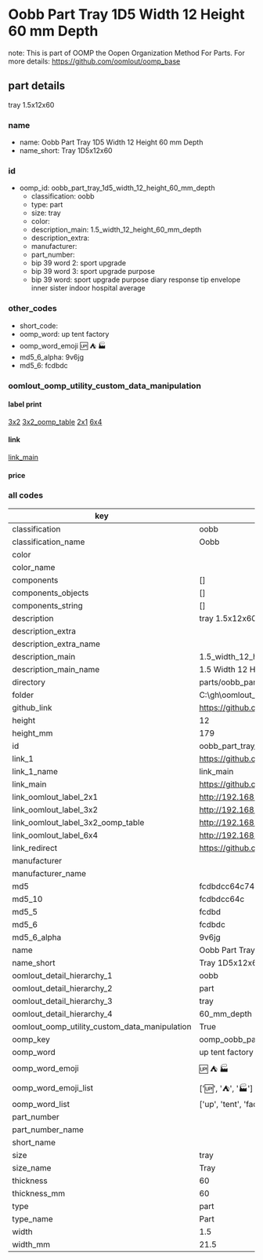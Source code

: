 # Oobb Part Tray 1D5 Width 12 Height 60 mm Depth  

note: This is part of OOMP the Oopen Organization Method For Parts. For more details: https://github.com/oomlout/oomp_base

##  part details
  



tray 1.5x12x60



### name
* name: Oobb Part Tray 1D5 Width 12 Height 60 mm Depth
* name_short: Tray 1D5x12x60 
### id
* oomp_id: oobb_part_tray_1d5_width_12_height_60_mm_depth
  * classification: oobb
  * type: part
  * size: tray
  * color: 
  * description_main: 1.5_width_12_height_60_mm_depth
  * description_extra: 
  * manufacturer: 
  * part_number: 
  * bip 39 word 2: sport upgrade
  * bip 39 word 3: sport upgrade purpose
  * bip 39 word: sport upgrade purpose diary response tip envelope inner sister indoor hospital average

### other_codes
* short_code: 
* oomp_word: up tent factory
* oomp_word_emoji :up: :tent: :factory:
* md5_6_alpha: 9v6jg
* md5_6: fcdbdc






### oomlout_oomp_utility_custom_data_manipulation
#### label print
[3x2](http://192.168.1.245:1112/?label=oomp%209v6jg)
[3x2_oomp_table](http://192.168.1.108:1112/?label=oomp%209v6jg)
[2x1](http://192.168.1.242:1112/?label=oomp%209v6jg)
[6x4](http://192.168.1.55:1112/?label=oomp%209v6jg)    

#### link

[link_main](https://github.com/oomlout/oomlout_oobb_version_4_generated_parts/tree/main/navigation_oomp/oobb/part/tray/1.5_width_12_height_60_mm_depth/part)                              

#### price







### all codes 
| key | value |  
| --- | --- |  
| classification | oobb |  
| classification_name | Oobb |  
| color |  |  
| color_name |  |  
| components | [] |  
| components_objects | [] |  
| components_string | [] |  
| description | tray 1.5x12x60 |  
| description_extra |  |  
| description_extra_name |  |  
| description_main | 1.5_width_12_height_60_mm_depth |  
| description_main_name | 1.5 Width 12 Height 60 mm Depth |  
| directory | parts/oobb_part_tray_1d5_width_12_height_60_mm_depth |  
| folder | C:\gh\oomlout_oobb_version_4_generated_parts\parts\oobb_part_tray_1d5_width_12_height_60_mm_depth |  
| github_link | https://github.com/oomlout/oomlout_oomp_part_src/tree/main/parts/oobb_part_tray_1d5_width_12_height_60_mm_depth |  
| height | 12 |  
| height_mm | 179 |  
| id | oobb_part_tray_1d5_width_12_height_60_mm_depth |  
| link_1 | https://github.com/oomlout/oomlout_oobb_version_4_generated_parts/tree/main/navigation_oomp/oobb/part/tray/1.5_width_12_height_60_mm_depth/part |  
| link_1_name | link_main |  
| link_main | https://github.com/oomlout/oomlout_oobb_version_4_generated_parts/tree/main/navigation_oomp/oobb/part/tray/1.5_width_12_height_60_mm_depth/part |  
| link_oomlout_label_2x1 | http://192.168.1.242:1112/?label=oomp%209v6jg |  
| link_oomlout_label_3x2 | http://192.168.1.245:1112/?label=oomp%209v6jg |  
| link_oomlout_label_3x2_oomp_table | http://192.168.1.108:1112/?label=oomp%209v6jg |  
| link_oomlout_label_6x4 | http://192.168.1.55:1112/?label=oomp%209v6jg |  
| link_redirect | https://github.com/oomlout/oomlout_oobb_version_4_generated_parts/tree/main/parts/oobb_tray_1d5_12_60 |  
| manufacturer |  |  
| manufacturer_name |  |  
| md5 | fcdbdcc64c74697b8a5bd3d55cfbae95 |  
| md5_10 | fcdbdcc64c |  
| md5_5 | fcdbd |  
| md5_6 | fcdbdc |  
| md5_6_alpha | 9v6jg |  
| name | Oobb Part Tray 1D5 Width 12 Height 60 mm Depth |  
| name_short | Tray 1D5x12x60  |  
| oomlout_detail_hierarchy_1 | oobb |  
| oomlout_detail_hierarchy_2 | part |  
| oomlout_detail_hierarchy_3 | tray |  
| oomlout_detail_hierarchy_4 | 60_mm_depth |  
| oomlout_oomp_utility_custom_data_manipulation | True |  
| oomp_key | oomp_oobb_part_tray_1d5_width_12_height_60_mm_depth |  
| oomp_word | up tent factory |  
| oomp_word_emoji | :up: :tent: :factory: |  
| oomp_word_emoji_list | [':up:', ':tent:', ':factory:'] |  
| oomp_word_list | ['up', 'tent', 'factory'] |  
| part_number |  |  
| part_number_name |  |  
| short_name |  |  
| size | tray |  
| size_name | Tray |  
| thickness | 60 |  
| thickness_mm | 60 |  
| type | part |  
| type_name | Part |  
| width | 1.5 |  
| width_mm | 21.5 |  
